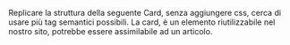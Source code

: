 Replicare la struttura della seguente Card, senza aggiungere css, cerca di usare più tag semantici possibili.
La card, è un elemento riutilizzabile nel nostro sito, potrebbe essere assimilabile ad un articolo.